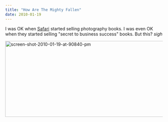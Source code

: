 ```yaml
---
title: "How Are The Mighty Fallen"
date: 2010-01-19
---
```

I was OK when <a href="http://search.safaribooksonline.com/">Safari</a> started selling photography books. I was even OK when they started selling "secret to business success" books. But this? *sigh*

<img alt="screen-shot-2010-01-19-at-90840-pm" src="@root/files/2010/01/screen-shot-2010-01-19-at-90840-pm.png" width="670" height="244" class="centered">
